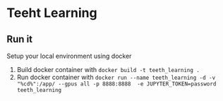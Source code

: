 # Teeht Learning

## Run it
Setup your local environment using docker
1. Build docker container with `docker build -t teeth_learning .`
2. Run docker container with `docker run --name teeth_learning -d -v "%cd%":/app/ --gpus all -p 8888:8888  -e JUPYTER_TOKEN=password teeth_learning`

